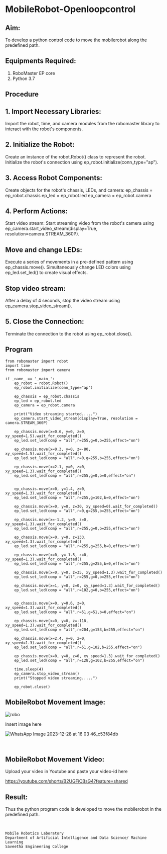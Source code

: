 # MobileRobot-Openloopcontrol
## Aim:
To develop a python control code to move the mobilerobot along the predefined path.

## Equipments Required:
1. RoboMaster EP core
2. Python 3.7

## Procedure
## 1. Import Necessary Libraries:
Import the robot, time, and camera modules from the robomaster library to interact with the robot's components.

## 2. Initialize the Robot:
Create an instance of the robot.Robot() class to represent the robot.
Initialize the robot's connection using ep_robot.initialize(conn_type="ap").

## 3. Access Robot Components:
Create objects for the robot's chassis, LEDs, and camera:
ep_chassis = ep_robot.chassis
ep_led = ep_robot.led
ep_camera = ep_robot.camera

## 4. Perform Actions:
Start video stream:
Start streaming video from the robot's camera using ep_camera.start_video_stream(display=True, resolution=camera.STREAM_360P).

## Move and change LEDs:
Execute a series of movements in a pre-defined pattern using ep_chassis.move().
Simultaneously change LED colors using ep_led.set_led() to create visual effects.

## Stop video stream:
After a delay of 4 seconds, stop the video stream using ep_camera.stop_video_stream().

## 5. Close the Connection:
Terminate the connection to the robot using ep_robot.close().

## Program
```
from robomaster import robot
import time
from robomaster import camera

if _name_ == '_main_':
    ep_robot = robot.Robot()
    ep_robot.initialize(conn_type="ap")

    ep_chassis = ep_robot.chassis
    ep_led = ep_robot.led
    ep_camera = ep_robot.camera

    print("Video streaming started.....")
    ep_camera.start_video_stream(display=True, resolution = camera.STREAM_360P)

    ep_chassis.move(x=0.6, y=0, z=0, xy_speed=1.5).wait_for_completed()
    ep_led.set_led(comp = "all",r=255,g=0,b=255,effect="on")

    ep_chassis.move(x=0.3, y=0, z=-80, xy_speed=1.5).wait_for_completed()
    ep_led.set_led(comp = "all",r=0,g=255,b=255,effect="on")

    ep_chassis.move(x=2.1, y=0, z=0, xy_speed=1.3).wait_for_completed()
    ep_led.set_led(comp = "all",r=255,g=0,b=0,effect="on")


    ep_chassis.move(x=0, y=1.4, z=0, xy_speed=1.3).wait_for_completed()
    ep_led.set_led(comp = "all",r=255,g=102,b=0,effect="on")

    ep_chassis.move(x=0, y=0, z=30, xy_speed=0).wait_for_completed()
    ep_led.set_led(comp = "all",r=0,g=255,b=255,effect="on")

    ep_chassis.move(x=-1.2, y=0, z=0, xy_speed=1.3).wait_for_completed()
    ep_led.set_led(comp = "all",r=255,g=0,b=255,effect="on")

    ep_chassis.move(x=0, y=0, z=133, xy_speed=1.3).wait_for_completed()
    ep_led.set_led(comp = "all",r=255,g=255,b=0,effect="on")

    ep_chassis.move(x=0, y=-1.5, z=0, xy_speed=1.3).wait_for_completed()
    ep_led.set_led(comp = "all",r=255,g=255,b=0,effect="on")

    ep_chassis.move(x=0, y=0, z=35, xy_speed=1.3).wait_for_completed()
    ep_led.set_led(comp = "all",r=255,g=0,b=255,effect="on")

    ep_chassis.move(x=1, y=0, z=0, xy_speed=1.3).wait_for_completed()
    ep_led.set_led(comp = "all",r=102,g=0,b=255,effect="on")

    
    ep_chassis.move(x=0, y=0.6, z=0, xy_speed=1.3).wait_for_completed()
    ep_led.set_led(comp = "all",r=51,g=51,b=0,effect="on")

    ep_chassis.move(x=0, y=0, z=-118, xy_speed=1.3).wait_for_completed()
    ep_led.set_led(comp = "all",r=204,g=153,b=255,effect="on")

    ep_chassis.move(x=2.4, y=0, z=0, xy_speed=1.3).wait_for_completed()
    ep_led.set_led(comp = "all",r=51,g=102,b=255,effect="on")

    ep_chassis.move(x=0, y=0, z=0, xy_speed=1.3).wait_for_completed()
    ep_led.set_led(comp = "all",r=128,g=102,b=255,effect="on")

    time.sleep(4)
    ep_camera.stop_video_stream()
    print("Stopped video streaming.....")

    ep_robot.close()
```
## MobileRobot Movement Image:

![robo](./img/robomaster.png)

Insert image here

![WhatsApp Image 2023-12-28 at 16 03 46_c53f84db](https://github.com/23000285/mobilerobot-openloopcontrol/assets/138970859/8ddbcabb-774b-442d-9512-b9b97b1f64c5)

<br/>

## MobileRobot Movement Video:

Upload your video in Youtube and paste your video-id here

https://youtube.com/shorts/B2UGFiCBsG4?feature=shared

## Result:
Thus the python program code is developed to move the mobilerobot in the predefined path.

<br/>

```
Mobile Robotics Laboratory
Department of Artificial Intelligence and Data Science/ Machine Learning
Saveetha Engineering College
```
